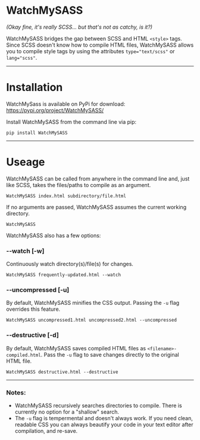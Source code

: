 # WatchMySASS
_(Okay fine, it's really SCSS... but that's not as catchy, is it?)_

WatchMySASS bridges the gap between SCSS and HTML `<style>` tags. Since SCSS doesn't know how to compile HTML files, WatchMySASS allows you to compile style tags by using the attributes `type="text/scss"` or `lang="scss"`.

***

# Installation
WatchMySass is available on PyPi for download:
https://pypi.org/project/WatchMySASS/

Install WatchMySASS from the command line via pip:
```
pip install WatchMySASS
```
  
***

# Useage
WatchMySASS can be called from anywhere in the command line and, just like SCSS, takes the files/paths to compile as an argument. 
```
WatchMySASS index.html subdirectory/file.html
```

If no arguments are passed, WatchMySASS assumes the current working directory.
```
WatchMySASS
```


WatchMySASS also has a few options:

### --watch [-w] 
Continuously watch directory(s)/file(s) for changes.
```
WatchMySASS frequently-updated.html --watch
```

### --uncompressed [-u]
By default, WatchMySASS minifies the CSS output. Passing the `-u` flag overrides this feature.
```
WatchMySASS uncompressed1.html uncompressed2.html --uncompressed
```

### --destructive [-d]
By default, WatchMySASS saves compiled HTML files as `<filename>-compiled.html`. Pass the `-u` flag to save changes directly to the original HTML file.
```
WatchMySASS destructive.html --destructive
```

***

### Notes:
- WatchMySASS recursively searches directories to compile. There is currently no option for a "shallow" search.
- The `-u` flag is tempermental and doesn't always work. If you need clean, readable CSS you can always beautify your code in your text editor after compilation, and re-save.
